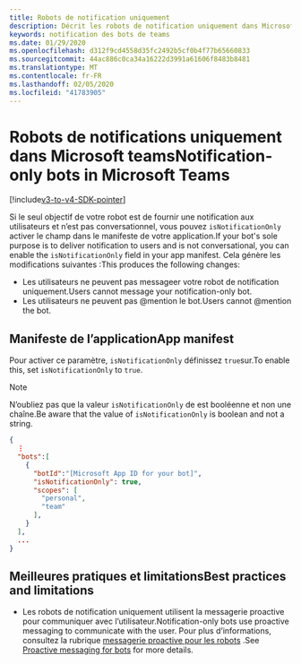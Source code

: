 ```yaml
---
title: Robots de notification uniquement
description: Décrit les robots de notification uniquement dans Microsoft teams
keywords: notification des bots de teams
ms.date: 01/29/2020
ms.openlocfilehash: d312f9cd4558d35fc2492b5cf0b4f77b65660833
ms.sourcegitcommit: 44ac886c0ca34a16222d3991a61606f8483b8481
ms.translationtype: MT
ms.contentlocale: fr-FR
ms.lasthandoff: 02/05/2020
ms.locfileid: "41783905"
---
```

# <a name="notification-only-bots-in-microsoft-teams"></a><span data-ttu-id="b40ca-104">Robots de notifications uniquement dans Microsoft teams</span><span class="sxs-lookup"><span data-stu-id="b40ca-104">Notification-only bots in Microsoft Teams</span></span>

[!include[v3-to-v4-SDK-pointer](~/includes/v3-to-v4-pointer-bots.md)]

<span data-ttu-id="b40ca-105">Si le seul objectif de votre robot est de fournir une notification aux utilisateurs et n’est pas conversationnel, vous pouvez `isNotificationOnly` activer le champ dans le manifeste de votre application.</span><span class="sxs-lookup"><span data-stu-id="b40ca-105">If your bot's sole purpose is to deliver notification to users and is not conversational, you can enable the `isNotificationOnly` field in your app manifest.</span></span> <span data-ttu-id="b40ca-106">Cela génère les modifications suivantes :</span><span class="sxs-lookup"><span data-stu-id="b40ca-106">This produces the following changes:</span></span>

* <span data-ttu-id="b40ca-107">Les utilisateurs ne peuvent pas messageer votre robot de notification uniquement.</span><span class="sxs-lookup"><span data-stu-id="b40ca-107">Users cannot message your notification-only bot.</span></span>
* <span data-ttu-id="b40ca-108">Les utilisateurs ne peuvent pas @mention le bot.</span><span class="sxs-lookup"><span data-stu-id="b40ca-108">Users cannot @mention the bot.</span></span>

## <a name="app-manifest"></a><span data-ttu-id="b40ca-109">Manifeste de l’application</span><span class="sxs-lookup"><span data-stu-id="b40ca-109">App manifest</span></span>

<span data-ttu-id="b40ca-110">Pour activer ce paramètre, `isNotificationOnly` définissez `true`sur.</span><span class="sxs-lookup"><span data-stu-id="b40ca-110">To enable this, set `isNotificationOnly` to `true`.</span></span>

> [!NOTE]
> <span data-ttu-id="b40ca-111">N’oubliez pas que la valeur `isNotificationOnly` de est booléenne et non une chaîne.</span><span class="sxs-lookup"><span data-stu-id="b40ca-111">Be aware that the value of `isNotificationOnly` is boolean and not a string.</span></span>

```json
{
  ⋮
  "bots":[
    {
      "botId":"[Microsoft App ID for your bot]",
      "isNotificationOnly": true,
      "scopes": [
        "personal",
        "team"
      ],
    }
  ],
  ...
}
```

## <a name="best-practices-and-limitations"></a><span data-ttu-id="b40ca-112">Meilleures pratiques et limitations</span><span class="sxs-lookup"><span data-stu-id="b40ca-112">Best practices and limitations</span></span>

* <span data-ttu-id="b40ca-113">Les robots de notification uniquement utilisent la messagerie proactive pour communiquer avec l’utilisateur.</span><span class="sxs-lookup"><span data-stu-id="b40ca-113">Notification-only bots use proactive messaging to communicate with the user.</span></span> <span data-ttu-id="b40ca-114">Pour plus d’informations, consultez la rubrique [messagerie proactive pour les robots](~/resources/bot-v3/bot-conversations/bots-conv-proactive.md) .</span><span class="sxs-lookup"><span data-stu-id="b40ca-114">See [Proactive messaging for bots](~/resources/bot-v3/bot-conversations/bots-conv-proactive.md) for more details.</span></span>
